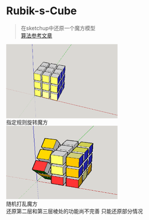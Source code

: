 # Rubik-s-Cube
>在sketchup中还原一个魔方模型  
>[算法参考文章](http://www.360doc.cn/article/1690118_212091558.html)

 <img src="https://raw.githubusercontent.com/chengxueming/Rubik-s-Cube/master/model/res/cube.png" width = "300" height = "200" alt="图片名称" align=center />
 <br>
指定规则旋转魔方
 <br>
<img src="https://raw.githubusercontent.com/chengxueming/Rubik-s-Cube/master/model/res/cube_rotate.png" width = "300" height = "200" alt="图片名称" align=center />
 <br>
随机打乱魔方
 <br>
还原第二层和第三层棱处的功能尚不完善
只能还原部分情况


